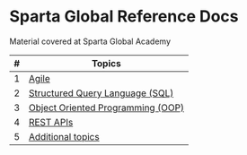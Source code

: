 # Sparta Global Reference Docs
Material covered at Sparta Global Academy



|  #   | Topics                                          |
| :--: | ----------------------------------------------- |
|  1   | [Agile](SpartaGlobalDocs/Topics/Agile.md)                        |
|  2   | [Structured Query Language (SQL)](spartaGlobalDocs/topics/SQL)   |
|  3   | [Object Oriented Programming (OOP)](spartaGlobalDocs/topics/OOP) |
|  4   | [REST APIs](spartaGlobalDocs/topics/REST-APIs)                   |
|  5   | [Additional topics](spartaGlobalDocs/topics/Additional-Topics)   |

